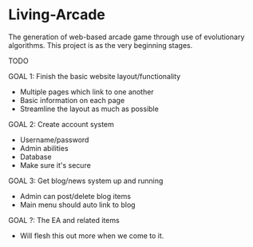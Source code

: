 # Living-Arcade
The generation of web-based arcade game through use of evolutionary algorithms. This
project is as the very beginning stages. 

TODO

GOAL 1: Finish the basic website layout/functionality
- Multiple pages which link to one another
- Basic information on each page
- Streamline the layout as much as possible

GOAL 2: Create account system
- Username/password
- Admin abilities
- Database
- Make sure it's secure

GOAL 3: Get blog/news system up and running
- Admin can post/delete blog items
- Main menu should auto link to blog

GOAL ?: The EA and related items
- Will flesh this out more when we come to it.
